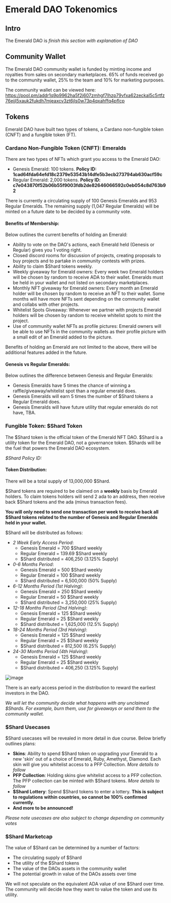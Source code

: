 # Emerald DAO Tokenomics

## Intro
The Emerald DAO is *finish this section with explanation of DAO*

## Community Wallet
The Emerald DAO community wallet is funded by minting income and royalties from sales on secondary marketplaces. 65% of funds received go to the community wallet, 25% to the team and 10% for marketing purposes.

The community wallet can be viewed here: https://pool.pm/addr1q9p9962ha5f2j607zmhgf7lhzp79vfxa62zeckal5c5rtfz76ejjl5xauk2fukdh7mjeaxcv3zt6jls0w73p4qxahffq4pflcp

## Tokens
Emerald DAO have built two types of tokens, a Cardano non-fungible token (CNFT) and a fungible token (FT).

### Cardano Non-Fungible Token (CNFT): Emeralds
There are two types of NFTs which grant you access to the Emerald DAO:
 * Genesis Emerald: 100 tokens. **Policy ID: 1cad64fda64efd18c2379e53543b14dfe5b3ecb273794ab630acf59c**
 * Regular Emerald: 2,000 tokens.   **Policy ID: c7e043870f52b06b55f9003fdb2de82646066592c0eb054c8d763b92**

There is currently a circulating supply of 100 Genesis Emeralds and 953 Regular Emeralds. The remaining supply (1,047 Regular Emeralds) will be minted on a future date to be decided by a community vote.

#### Benefits of Membership:
Below outlines the current benefits of holding an Emerald:
   * Ability to vote on the DAO's actions, each Emerald held (Genesis or Regular) gives you 1 voting right.
   * Closed discord rooms for discussion of projects, creating proposals to buy projects and to partake in community contests with prizes.
   * Ability to claim $Shard tokens weekly.
   * Weekly giveaway for Emerald owners: Every week two Emerald holders will be chosen by random to receive ADA to their wallet. Emeralds must be held in your wallet and not listed on secondary marketplaces.
   * Monthly NFT giveaway for Emerald owners: Every month an Emerald holder will be chosen by random to receive an NFT to their wallet. Some months will have more NFTs sent depending on the community wallet and collabs with other projects.
   * Whitelist Spots Giveaway: Whenever we partner with projects Emerald holders will be chosen by random to receive whitelist spots to mint the project.
   * Use of community wallet NFTs as profile pictures: Emerald owners will be able to use NFTs in the community wallets as their profile picture with a small edit of an Emerald added to the picture.

Benefits of holding an Emerald are not limited to the above, there will be additional features added in the future.

#### Genesis vs Regular Emeralds:
Below outlines the difference between Genesis and Regular Emeralds:
  * Genesis Emeralds have 5 times the chance of winning a raffle/giveaway/whitelist spot than a regular emerald does.
  * Genesis Emeralds will earn 5 times the number of $Shard tokens a Regular Emerald does. 
  * Genesis Emeralds will have future utility that regular emeralds do not have, TBA.

### Fungible Token: $Shard Token
The $Shard token is the official token of the Emerald NFT DAO. $Shard is a utility token for the Emerald DAO, not a governance token. $Shards will be the fuel that powers the Emerald DAO ecosystem.

*$Shard Policy ID:*

#### Token Distribution:
There will be a total supply of 13,000,000 $Shard.

$Shard tokens are required to be claimed on a **weekly** basis by Emerald holders.
To claim tokens holders will send 2 ada to an address, then receive back $Shard tokens and the ada (minus transaction fees).

**You will only need to send one transaction per week to receive back all $Shard tokens related to the number of Genesis and Regular Emeralds held in your wallet.**

$Shard will be distributed as follows:
 * *2 Week Early Access Period*: 
    * Genesis Emerald = 700 $Shard weekly
    * Regular Emerald = 139.69 $Shard weekly
    * $Shard distributed = 406,250 (3.125% Supply)
 * *0-6 Months Period*:
    * Genesis Emerald = 500 $Shard weekly
    * Regular Emerald = 100 $Shard weekly
    * $Shard distributed = 6,500,000 (50% Supply)
 * *6-12 Months Period (1st Halving)*:
    * Genesis Emerald = 250 $Shard weekly
    * Regular Emerald = 50 $Shard weekly
    * $Shard distributed = 3,250,000 (25% Supply)
 * *12-18 Months Period (2nd Halving)*: 
    * Genesis Emerald = 125 $Shard weekly
    * Regular Emerald = 25 $Shard weekly
    * $Shard distributed = 1,625,000 (12.5% Supply)
 * *18-24 Months Period (3rd Halving)*: 
    * Genesis Emerald = 125 $Shard weekly
    * Regular Emerald = 25 $Shard weekly
    * $Shard distributed = 812,500 (6.25% Supply)
 * *24-30 Months Period (4th Halving)*: 
    * Genesis Emerald = 125 $Shard weekly
    * Regular Emerald = 25 $Shard weekly
    * $Shard distributed = 406,250 (3.125% Supply)

![image](https://user-images.githubusercontent.com/99878273/155374786-331947bb-2a54-4ff7-8d09-7cd22d7e84a9.png)

There is an early access period in the distribution to reward the earliest investors in the DAO.

*We will let the community decide what happens with any unclaimed $Shards. For example, burn them, use for giveaways or send them to the community wallet.*

### $Shard Usecases
$Shard usecases will be revealed in more detail in due course. Below briefly outlines plans:

 * **Skins**: Ability to spend $Shard token on upgrading your Emerald to a new 'skin' out of a choice of Emerald, Ruby, Amethyst, Diamond. Each skin will give you whitelist access to a PFP Collection. *More details to follow*
 * **PFP Collection**: Holding skins give whitelist access to a PFP collection. The PFP collection can be minted with $Shard tokens. *More details to follow*
 * **$Shard Lottery**: Spend $Shard tokens to enter a lottery. **This is subject to regulations within countries, so cannot be 100% confirmed currently**.
 * **And more to be announced!**

*Please note usecases are also subject to change depending on community votes*

### $Shard Marketcap
The value of $Shard can be determined by a number of factors:
  * The circulating supply of $Shard
  * The utility of the $Shard tokens
  * The value of the DAOs assets in the community wallet
  * The potential growth in value of the DAOs assets over time

We will not speculate on the equivalent ADA value of one $Shard over time. The community will decide how they want to value the token and use its utility.
